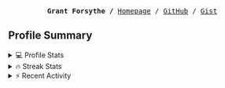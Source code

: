 <p><pre align="center"><strong>Grant Forsythe /</strong> <a href="https://www.grantwforsythe.com/">Homepage</a> / <a href="https://github.com/grantwforsythe">GitHub</a> / <a href="https://gist.github.com/grantwforsythe">Gist</a></pre></p>
 
<h2 align="left">Profile Summary</h2>
<details>
    <summary>💻 Profile Stats</summary>
    <div align="center">
        <img alt="GitHub stats" src="https://github-readme-stats.vercel.app/api?username=grantwforsythe&count_private=true&show_icons=true&hide=stars&border_radius=7&include_all_commits=true&hide_rank=true&custom_title=Grant%27s%20GitHub%20Stats">
        <img alt="Top languages" src="https://github-readme-stats.vercel.app/api/top-langs/?username=grantwforsythe&hide=jupyter+notebook,vim+script&layout=compact&langs_count=6">
    </div>
    <p style="font-size: 11px;" align="center">
        <strong>Note:</strong> Top languages is only a metric of the languages my public code consists of and doesn't reflect experience or skill level.
    </p>
</details>

<details>
    <summary>🔥 Streak Stats</summary>
        <div align="center">
            <img alt="Streak stats" src="https://github-readme-streak-stats.herokuapp.com/?user=grantwforsythe">
        </div>
</details>

 <details>
    <summary>⚡ Recent Activity</summary>
    
  <!--START_SECTION:activity-->
1. 💪 Opened PR [#225](https://github.com/altmann/FluentResults/pull/225) in [altmann/FluentResults](https://github.com/altmann/FluentResults)
2. 💪 Opened PR [#1](https://github.com/grantwforsythe/storybook-sandbox/pull/1) in [grantwforsythe/storybook-sandbox](https://github.com/grantwforsythe/storybook-sandbox)
3. 🗣 Commented on [#4583](https://github.com/lit/lit/pull/4583#issuecomment-2417812778) in [lit/lit](https://github.com/lit/lit)
4. 🎉 Merged PR [#12](https://github.com/grantwforsythe/monkey/pull/12) in [grantwforsythe/monkey](https://github.com/grantwforsythe/monkey)
5. 💪 Opened PR [#12](https://github.com/grantwforsythe/monkey/pull/12) in [grantwforsythe/monkey](https://github.com/grantwforsythe/monkey)
  <!--END_SECTION:activity-->
    
 </details>
